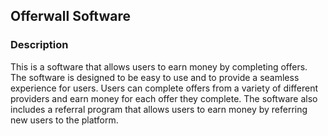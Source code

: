 ## Offerwall Software

### Description
This is a software that allows users to earn money by completing offers. The software is designed to be easy to use and to provide a seamless experience for users. Users can complete offers from a variety of different providers and earn money for each offer they complete. The software also includes a referral program that allows users to earn money by referring new users to the platform.
